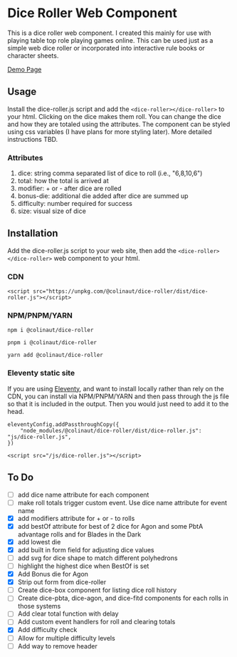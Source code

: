 # Dice Roller Web Component

This is a dice roller web component. I created this mainly for use with playing table top role playing games online. This can be used just as a simple web dice roller or incorporated into interactive rule books or character sheets.

[Demo Page](https://colinaut.github.io/dice-roller/)

## Usage

Install the dice-roller.js script and add the <code>&lt;dice-roller>&lt;/dice-roller></code> to your html. Clicking on the dice makes them roll. You can change the dice and how they are totaled using the attributes. The component can be styled using css variables (I have plans for more styling later). More detailed instructions TBD.

### Attributes

1.  dice: string comma separated list of dice to roll (i.e., "6,8,10,6")
2.  total: how the total is arrived at
3.  modifier: + or - after dice are rolled
4.  bonus-die: additional die added after dice are summed up
5.  difficulty: number required for success
6.  size: visual size of dice


## Installation

Add the dice-roller.js script to your web site, then add the `<dice-roller></dice-roller>` web component to your html.

### CDN

```
<script src="https://unpkg.com/@colinaut/dice-roller/dist/dice-roller.js"></script>
```

### NPM/PNPM/YARN

```
npm i @colinaut/dice-roller

pnpm i @colinaut/dice-roller

yarn add @colinaut/dice-roller

```

### Eleventy static site

If you are using [Eleventy](https://www.11ty.dev), and want to install locally rather than rely on the CDN, you can install via NPM/PNPM/YARN and then pass through the js file so that it is included in the output. Then you would just need to add it to the head.

```
eleventyConfig.addPassthroughCopy({
    "node_modules/@colinaut/dice-roller/dist/dice-roller.js": "js/dice-roller.js",
})
```
```
<script src="/js/dice-roller.js"></script>
```

## To Do

- [ ] add dice name attribute for each component
- [ ] make roll totals trigger custom event. Use dice name attribute for event name
- [x] add modifiers attribute for + or - to rolls
- [x] add bestOf attribute for best of 2 dice for Agon and some PbtA advantage rolls and for Blades in the Dark
- [x] add lowest die
- [x] add built in form field for adjusting dice values
- [ ] add svg for dice shape to match different polyhedrons
- [ ] highlight the highest dice when BestOf is set
- [x] Add Bonus die for Agon
- [x] Strip out form from dice-roller
- [ ] Create dice-box component for listing dice roll history
- [ ] Create dice-pbta, dice-agon, and dice-fitd components for each rolls in those systems
- [ ] Add clear total function with delay
- [ ] Add custom event handlers for roll and clearing totals
- [x] Add difficulty check
- [ ] Allow for multiple difficulty levels 
- [ ] Add way to remove header